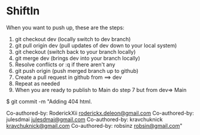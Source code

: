 # ShiftIn


When you want to push up, these are the steps:
1. git checkout dev (locally switch to dev branch)
2. git pull origin dev (pull updates of dev down to your local system)
3. git checkout <your branch> (switch back to your branch locally)
4. git merge dev (brings dev into your branch locally)
5. Resolve conflicts or :q if there aren't any 
6. git push origin <your branch> (push merged branch up to github)
7. Create a pull request in github from <your branch> ==> dev
8. Repeat as needed 
9. When you are ready to publish to Main do step 7 but from dev=> Main


$ git commit -m "Adding 404 html.
>
>
Co-authored-by: RoderickXii <roderickx.deleon@gmail.com>
Co-authored-by: julesdmai <julesdmai@gmail.com>
Co-authored-by: kravchuknick <kravchuknick@gmail.com>
Co-authored-by: robsinz <robsin@gmail.com>"

